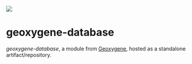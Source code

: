 [![](https://jitpack.io/v/GeOxygene/geoxygene-database.svg)](https://jitpack.io/#GeOxygene/geoxygene-database)

# geoxygene-database

_geoxygene-database_, a module from [Geoxygene](https://github.com/IGNF/geoxygene), hosted as a standalone artifact/repository.

